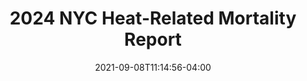 ---
_schema: default
title: 2024 NYC Heat-Related Mortality Report
draft: false
date: 2021-09-08T11:14:56-04:00
categories:
  - climatehealth
  - social
  - outcomes
keywords:
  - heat
  - report
  - climate
  - temperature
  - summer
  - disparities
  - mortality
seo_title: 2024 heat mortality annual report in NYC | Environment and Health Data Portal
seo_description: Data and findings on the impact of heat in NYC.
layout: 2024-heat-report
content_weight: 6.0
image: fig-4.jpeg
---